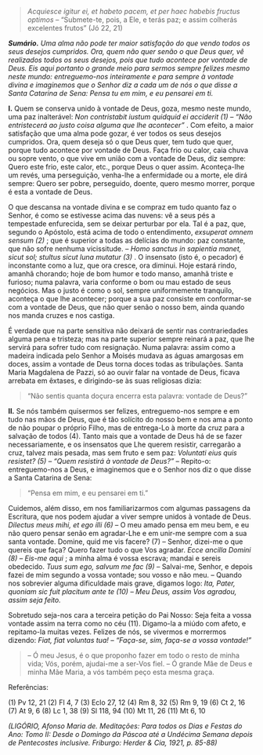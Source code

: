 > *Acquiesce igitur ei, et habeto pacem, et per haec habebis fructus optimos* – “Submete-te, pois, a Ele, e terás paz; e assim colherás excelentes frutos” (Jó 22, 21)

***Sumário.** Uma alma não pode ter maior satisfação do que vendo todos os seus desejos cumpridos. Ora, quem não quer senão o que Deus quer, vê realizados todos os seus desejos, pois que tudo acontece por vontade de Deus. Eis aqui portanto o grande meio para sermos sempre felizes mesmo neste mundo: entreguemo-nos inteiramente e para sempre à vontade divina e imaginemos que o Senhor diz a cada um de nós o que disse a Santa Catarina de Sena: Pensa tu em mim, e eu pensarei em ti.*

**I.** Quem se conserva unido à vontade de Deus, goza, mesmo neste mundo, uma paz inalterável: *Non contristabit iustum quidquid ei acciderit (1) – “Não entristecerá ao justo coisa alguma que lhe acontecer”* . Com efeito, a maior satisfação que uma alma pode gozar, é ver todos os seus desejos cumpridos. Ora, quem deseja só o que Deus quer, tem tudo que quer, porque tudo acontece por vontade de Deus. Faça frio ou calor, caia chuva ou sopre vento, o que vive em união com a vontade de Deus, diz sempre: Quero este frio, este calor, etc., porque Deus o quer assim. Aconteça-lhe um revés, uma perseguição, venha-lhe a enfermidade ou a morte, ele dirá sempre: Quero ser pobre, perseguido, doente, quero mesmo morrer, porque é esta a vontade de Deus.

O que descansa na vontade divina e se compraz em tudo quanto faz o Senhor, é como se estivesse acima das nuvens: vê a seus pés a tempestade enfurecida, sem se deixar perturbar por ela. Tal é a paz, que, segundo o Apóstolo, está acima de todo o entendimento, *exsuperat omnem sensum (2)* ; que é superior a todas as delícias do mundo: paz constante, que não sofre nenhuma vicissitude. – *Homo sanctus in sapientia manet, sicut sol; stultus sicut luna mutatur (3)* . O insensato (isto é, o pecador) é inconstante como a luz, que ora cresce, ora diminui. Hoje estará rindo, amanhã chorando; hoje de bom humor e todo manso, amanhã triste e furioso; numa palavra, varia conforme o bom ou mau estado de seus negócios. Mas o justo é como o sol, sempre uniformemente tranquilo, aconteça o que lhe acontecer; porque a sua paz consiste em conformar-se com a vontade de Deus, que não quer senão o nosso bem, ainda quando nos manda cruzes e nos castiga.

É verdade que na parte sensitiva não deixará de sentir nas contrariedades alguma pena e tristeza; mas na parte superior sempre reinará a paz, que lhe servirá para sofrer tudo com resignação. Numa palavra: assim como a madeira indicada pelo Senhor a Moisés mudava as águas amargosas em doces, assim a vontade de Deus torna doces todas as tribulações. Santa Maria Magdalena de Pazzi, só ao ouvir falar na vontade de Deus, ficava arrebata em êxtases, e dirigindo-se às suas religiosas dizia:

> “Não sentis quanta doçura encerra esta palavra: vontade de Deus?”

**II.** Se nós também quisermos ser felizes, entreguemo-nos sempre e em tudo nas mãos de Deus, que é tão solícito do nosso bem e nos ama a ponto de não poupar o próprio Filho, mas de entrega-Lo à morte da cruz para a salvação de todos (4). Tanto mais que a vontade de Deus há de se fazer necessariamente, e os insensatos que Lhe querem resistir, carregarão a cruz, talvez mais pesada, mas sem fruto e sem paz: *Voluntati eius quis resistet? (5) – “Quem resistirá à vontade de Deus?”* – Repito-o: entreguemo-nos a Deus, e imaginemos que e o Senhor nos diz o que disse a Santa Catarina de Sena:

> “Pensa em mim, e eu pensarei em ti.”

Cuidemos, além disso, em nos familiarizarmos com algumas passagens da Escritura, que nos podem ajudar a viver sempre unidos à vontade de Deus. *Dilectus meus mihi, et ego illi (6)* – O meu amado pensa em meu bem, e eu não quero pensar senão em agradar-Lhe e em unir-me sempre com a sua santa vontade. Domine, quid me vis facere? (7) – Senhor, dizei-me o que quereis que faça? Quero fazer tudo o que Vos agradar. *Ecce ancilla Domini (8) – Eis-me aqui* ; a minha alma é vossa escrava; mandai e sereis obedecido. *Tuus sum ego, salvum me fac (9)* – Salvai-me, Senhor, e depois fazei de mim segundo a vossa vontade; sou vosso e não meu. – Quando nos sobrevier alguma dificuldade mais grave, digamos logo: *Ita, Pater, quoniam sic fuit placitum ante te (10) – Meu Deus, assim Vos agradou, assim seja feito.*

Sobretudo seja-nos cara a terceira petição do Pai Nosso: Seja feita a vossa vontade assim na terra como no céu (11). Digamo-la a miúdo com afeto, e repitamo-la muitas vezes. Felizes de nós, se vivermos e morrermos dizendo: *Fiat, fiat voluntas tua! – “Faça-se, sim, faça-se a vossa vontade!”*

> – Ó meu Jesus, é o que proponho fazer em todo o resto de minha vida; Vós, porém, ajudai-me a ser-Vos fiel. – Ó grande Mãe de Deus e minha Mãe Maria, a vós também peço esta mesma graça.

Referências:

\(1\) Pv 12, 21 (2) Fl 4, 7 (3) Eclo 27, 12 (4) Rm 8, 32 (5) Rm 9, 19 (6) Ct 2, 16 (7) At 9, 6 (8) Lc 1, 38 (9) Sl 118, 94 (10) Mt 11, 26 (11) Mt 6, 10

*(LIGÓRIO, Afonso Maria de. Meditações: Para todos os Dias e Festas do Ano: Tomo II: Desde o Domingo da Páscoa até a Undécima Semana depois de Pentecostes inclusive. Friburgo: Herder & Cia, 1921, p. 85-88)*

